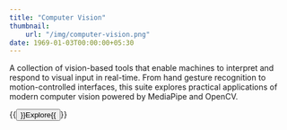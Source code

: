 ```yaml
---
title: "Computer Vision"
thumbnail:
    url: "/img/computer-vision.png"
date: 1969-01-03T00:00:00+05:30
---
```


A collection of vision-based tools that enable machines to interpret and respond to visual input in real-time. From hand gesture recognition to motion-controlled interfaces, this suite explores practical applications of modern computer vision powered by MediaPipe and OpenCV.

{{<button href="/projects/computer-vision/" color="success">}}Explore{{</button>}}
